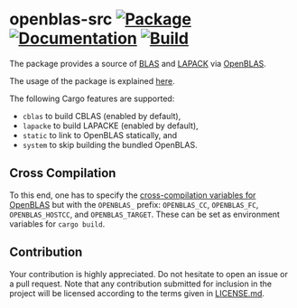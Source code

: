 # openblas-src [![Package][package-img]][package-url] [![Documentation][documentation-img]][documentation-url] [![Build][build-img]][build-url]

The package provides a source of [BLAS] and [LAPACK] via [OpenBLAS].

The usage of the package is explained [here][usage].

The following Cargo features are supported:

* `cblas` to build CBLAS (enabled by default),
* `lapacke` to build LAPACKE (enabled by default),
* `static` to link to OpenBLAS statically, and
* `system` to skip building the bundled OpenBLAS.

## Cross Compilation

To this end, one has to specify the [cross-compilation variables for OpenBLAS](
https://github.com/xianyi/OpenBLAS#cross-compile) but with the `OPENBLAS_`
prefix: `OPENBLAS_CC`, `OPENBLAS_FC`, `OPENBLAS_HOSTCC`, and `OPENBLAS_TARGET`.
These can be set as environment variables for `cargo build`.

## Contribution

Your contribution is highly appreciated. Do not hesitate to open an issue or a
pull request. Note that any contribution submitted for inclusion in the project
will be licensed according to the terms given in [LICENSE.md](LICENSE.md).

[blas]: https://en.wikipedia.org/wiki/BLAS
[lapack]: https://en.wikipedia.org/wiki/LAPACK
[openblas]: http://www.openblas.net/
[usage]: https://blas-lapack-rs.github.io/usage

[build-img]: https://travis-ci.org/cmr/openblas-src.svg?branch=master
[build-url]: https://travis-ci.org/cmr/openblas-src
[documentation-img]: https://docs.rs/openblas-src/badge.svg
[documentation-url]: https://docs.rs/openblas-src
[package-img]: https://img.shields.io/crates/v/openblas-src.svg
[package-url]: https://crates.io/crates/openblas-src

